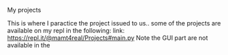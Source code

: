 My projects

This is where I paractice the project issued to us..
some of the projects are available on my repl in the following:
link: https://repl.it/@mamt4real/Projects#main.py
Note the GUI part are not available in the 
